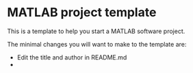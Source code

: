 # MATLAB project template

This is a template to help you start a MATLAB software project. 


The minimal changes you will want to make to the template are:
- Edit the title and author in README.md
- 
